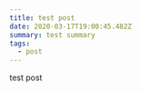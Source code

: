 ```yaml
---
title: test post
date: 2020-03-17T19:00:45.482Z
summary: test summary
tags:
  - post
---
```

test post